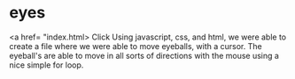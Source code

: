 # eyes
<a href= "index.html> Click </a>
Using javascript, css, and html, we were able to create a file where we were able to move eyeballs, with a cursor. The eyeball's are able to move in all sorts of directions with the mouse using a nice simple for loop.
